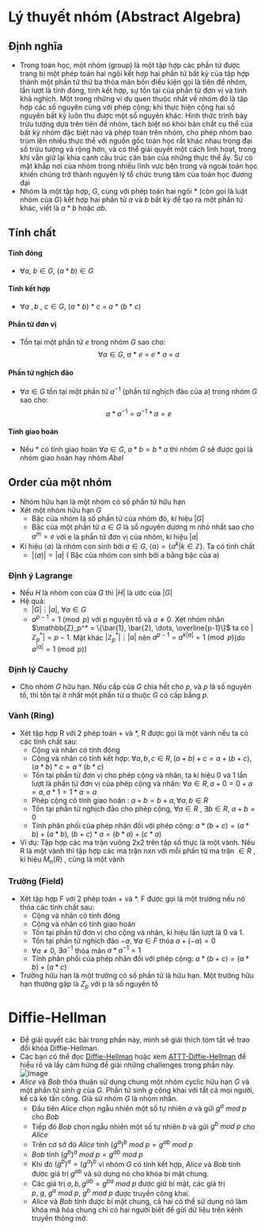 # Lý thuyết nhóm (Abstract Algebra)
## Định nghĩa
 - Trong toán học, một nhóm (group) là một tập hợp các phần tử được trang bị một phép toán hai ngôi kết hợp hai phần tử bất kỳ của tập hợp thành một phần tử thứ ba thỏa mãn bốn điều kiện gọi là tiên đề nhóm, lần lượt là tính đóng, tính kết hợp, sự tồn tại của phần tử đơn vị và tính khả nghịch. Một trong những ví dụ quen thuộc nhất về nhóm đó là tập hợp các số nguyên cùng với phép cộng; khi thực hiện cộng hai số nguyên bất kỳ luôn thu được một số nguyên khác. Hình thức trình bày trừu tượng dựa trên tiên đề nhóm, tách biệt nó khỏi bản chất cụ thể của bất kỳ nhóm đặc biệt nào và phép toán trên nhóm, cho phép nhóm bao trùm lên nhiều thực thể với nguồn gốc toán học rất khác nhau trong đại số trừu tượng và rộng hơn, và có thể giải quyết một cách linh hoạt, trong khi vẫn giữ lại khía cạnh cấu trúc căn bản của những thực thể ấy. Sự có mặt khắp nơi của nhóm trong nhiều lĩnh vực bên trong và ngoài toán học khiến chúng trở thành nguyên lý tổ chức trung tâm của toán học đương đại
 - Nhóm là một tập hợp, $G$, cùng với phép toán hai ngôi $*$ (còn gọi là luật nhóm của $G$) kết hợp hai phần tử $a$ và $b$ bất kỳ để tạo ra một phần tử khác, viết là $a * b$ hoặc $ab$.
## Tính chất
#### Tính đóng
 - $\forall a, \ b \in G, \ (a * b) \in G$
#### Tính kết hợp
 - $\forall a \ ,b \ , \ c \in G, \ (a \ * \ b) \ * \ c \ = \ a \ * \ (b \ * \ c)$
#### Phần tử đơn vị
 - Tồn tại một phần tử $e$ trong nhóm $G$ sao cho: $$\forall a \in G, \ a \ * \ e \ = \ e \ * \ a \ = \ a$$
#### Phần tử nghịch đảo
 - $\forall a \in G$ tồn tại một phần tử $a^{-1}$ (phần tử nghịch đảo của a) trong nhóm $G$ sao cho: $$a*a^{-1}=a^{-1}*a =e$$
#### Tính giao hoán
 - Nếu * có tính giao hoán $\forall a \in G$, $a * b = b * a$ thì nhóm $G$ sẽ được gọi là nhóm giao hoán hay nhóm $Abel$
## Order của một nhóm
- Nhóm hữu hạn là một nhóm có số phần tử hữu hạn
 - Xét một nhóm hữu hạn $G$
     - Bậc của nhóm là số phần tử của nhóm đó, kí hiệu $|G|$
     - Bậc của một phần tử $a \in G$ là số nguyên dương m nhỏ nhất sao cho $a^m = e$ với e là phần tử đơn vị của nhóm, kí hiệu $|a|$
 - Kí hiệu $\langle a \rangle$ là nhóm con sinh bởi $a \in G$, $\langle a \rangle = \{a^k \vert k \in \mathbb{Z}\}$. Ta có tính chất
     - $\lvert \langle a \rangle \rvert = \lvert a \rvert$ ( Bậc của nhóm con sinh bởi a bằng bậc của a)
### Định ý Lagrange
 - Nếu $H$ là nhóm con của $G$ thì $|H|$ là ước của $|G|$
 - Hệ quả:
     - $\vert G \vert \vdots \vert a \vert$, $\forall a \in G$
     - $a^{p-1} = 1 \pmod p$ với p nguyên tố và $a \ne 0$. Xét nhóm nhân $\mathbb{Z}_p^* = \{\bar{1}, \bar{2}, \dots, \overline{p-1}\}$  ta có $\vert \mathbb{Z}_p^* \vert = p - 1$. Mặt khác $\vert \mathbb{Z}_p^* \vert \vdots \vert a \vert$ nên $a^{p-1} = a^{k\vert a \vert} = 1 \pmod p$(do $a^{\vert a \vert} = 1 \pmod p$)
### Định lý Cauchy
 - Cho nhóm $G$ hữu hạn. Nếu cấp của $G$ chia hết cho $p$, và $p$ là số nguyên tố, thì tồn tại ít nhất một phần tử $a$ thuộc $G$ có cấp bằng $p$.
### Vành (Ring)
 - Xét tập hợp R với 2 phép toán $+$ và $*$, R được gọi là một vành nếu ta có các tính chất sau:
     - Cộng và nhân có tính đóng
     - Cộng và nhân có tính kết hợp: $\forall a, b, c \in R, (a + b) + c = a + (b + c), (a * b) * c = a * (b * c)$
     - Tồn tại phần tử đơn vị cho phép cộng và nhân, ta kí hiệu 0 và 1 lần lượt là phần tử đơn vị của phép cộng và nhân: $\forall a \in R, a + 0 = 0 + a = a, a * 1 = 1 * a = a$
     - Phép cộng có tính giao hoán : $a + b = b + a, \forall a, b \in R$
     - Tồn tại phần tử nghịch đảo cho phép cộng, $\forall a \in R$ , $\exists b \in R$, $a + b = 0$
     - Tính phân phối của phép nhân đối với phép cộng: $a * (b + c) = (a * b) + (a * b)$, $(b + c) * a = (b * a) + (c * a)$
 - Ví dụ: Tập hợp các ma trận vuông 2x2 trên tập số thực là một vành. Nếu R là một vành thì tập hợp các ma trận nxn với mỗi phần tử ma trận $\in R$ , kí hiệu $M_n(R)$ , cũng là một vành
### Trường (Field)
 - Xét tập hợp F với 2 phép toán $+$ và $*$. F được gọi là một trường nếu nó thỏa các tính chất sau:
     - Cộng và nhân có tính đóng
     - Cộng và nhân có tính giao hoán
     - Tồn tại phần tử đơn vị cho cộng và nhân, kí hiệu lần lượt là 0 và 1.
     - Tồn tại phần tử nghịch đảo $-a$, $\forall a \in F$ thỏa $a +(-a)=0$
     - $\forall a \ne 0$, $\exists a^{-1}$ thỏa mãn $a*a^{-1} = 1$
     - Tính phân phối của phép nhân đối với phép cộng: $a * (b+c)=(a * b)+(a * c)$
 - Trường hữu hạn là một trường có số phần tử là hữu hạn. Một trường hữu hạn thường gặp là $Z_p$ với p là số nguyên tố
# Diffie-Hellman
 - Để giải quyết các bài trong phần này, mình sẽ giải thích tóm tắt về trao đổi khóa Diffie-Hellman.
 - Các bạn có thể đọc [Diffie-Hellman](https://vi.wikipedia.org/wiki/Trao_%C4%91%E1%BB%95i_kh%C3%B3a_Diffie-Hellman) hoặc xem [ATTT-Diffie-Hellman](https://youtu.be/D08EMFzGSfA?si=CYO8rGf6Egup6g-z) để hiểu rõ và lấy cảm hứng để giải những challenges trong phần này.
![image](https://github.com/luongdv35/Group_in_Cryptography/assets/127461439/a2b90d7c-66e1-4aef-b2bc-1c96062568d4)
 - $Alice$ và $Bob$ thỏa thuận sử dụng chung một nhóm cyclic hữu hạn $G$ và một phần tử sinh $g$ của $G$. Phần tử sinh $g$ công khai với tất cả mọi người, kể cả kẻ tấn công. Giả sử nhóm $G$ là nhóm nhân.
     - Đầu tiên $Alice$ chọn ngẫu nhiên một số tự nhiên $a$ và gửi $g^a \ mod \ p$ cho $Bob$
     - Tiếp đó $Bob$ chọn ngẫu nhiên một số tự nhiên $b$ và gửi $g^b \ mod \ p$ cho $Alice$
     - Trên cơ sở đó $Alice$ tính $(g^a)^b \ mod \ p = g^{ab} \ mod \ p$
     - $Bob$ tính $(g^b)^a \ mod \ p  = g^{ab} \ mod \ p$
     - Khi đó $(g^b)^a = (g^a)^b$ vì nhóm $G$ có tính kết hợp, $Alice$ và $Bob$ tính được giá trị $g^{ab}$ và sử dụng nó cho khóa bí mật chung.
     - Các giá trị $a, b, g^{ab} = g^{ba} \ mod \ p$ được giữ bí mật, các giá trị $p, \ g, \ g^a \ mod \ p , \ g^b \ mod \ p$ được truyền công khai.
     - $Alice$ và $Bob$ tính được bí mật chung, cả hai có thể sử dụng nó làm khóa mã hóa chung chỉ có hai người biết để gửi dữ liệu trên kênh truyền thông mở.
